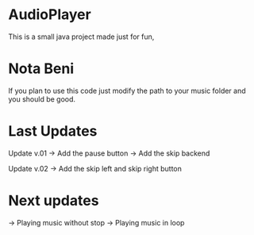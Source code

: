 # AudioPlayer

This is a small java project made just for fun,

# Nota Beni

If you plan to use this code just modify the path to your music folder 
and you should be good.

# Last Updates
Update v.01
-> Add the pause button
-> Add the skip backend

Update v.02
-> Add the skip left and skip right button

# Next updates

-> Playing music without stop
-> Playing music in loop
